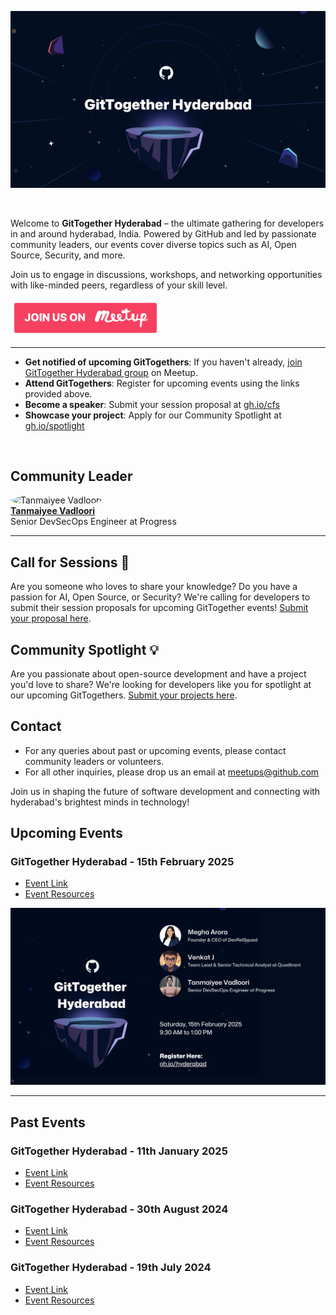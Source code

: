 [![image](/assets/hyderabad-cover.png)](https://www.meetup.com/gittogether-hyderabad)

<br>

Welcome to **GitTogether Hyderabad** – the ultimate gathering for developers in and around hyderabad, India. Powered by GitHub and led by passionate community leaders, our events cover diverse topics such as AI, Open Source, Security, and more. 

Join us to engage in discussions, workshops, and networking opportunities with like-minded peers, regardless of your skill level.


[![Meetup Button](/assets/meetup-button.png)](https://www.meetup.com/gittogether-hyderabad)


-------------

- **Get notified of upcoming GitTogethers**: If you haven't already, [join GitTogether Hyderabad group](https://www.meetup.com/gittogether-hyderabad) on Meetup.
- **Attend GitTogethers**: Register for upcoming events using the links provided above.
- **Become a speaker**: Submit your session proposal at [gh.io/cfs](https://gh.io/cfs)
- **Showcase your project**: Apply for our Community Spotlight at [gh.io/spotlight](https://gh.io/spotlight)

<br>

## Community Leader

<img src="https://github.com/Tanmaiyee-Vadloori.png" width="80" height="80" style="border-radius: 50%;" alt="Tanmaiyee Vadloori"><br>**[Tanmaiyee Vadloori](https://github.com/Tanmaiyee-Vadloori)**<br>Senior DevSecOps Engineer at Progress

-------------

## Call for Sessions 📢

Are you someone who loves to share your knowledge? Do you have a passion for AI, Open Source, or Security? We're calling for developers to submit their session proposals for upcoming GitTogether events! [Submit your proposal here](https://gh.io/cfs).

## Community Spotlight 💡

Are you passionate about open-source development and have a project you'd love to share? We're looking for developers like you for spotlight at our upcoming GitTogethers. [Submit your projects here](https://gh.io/spotlight).

## Contact

- For any queries about past or upcoming events, please contact community leaders or volunteers.
- For all other inquiries, please drop us an email at meetups@github.com

Join us in shaping the future of software development and connecting with hyderabad's brightest minds in technology!

## Upcoming Events

### GitTogether Hyderabad - 15th February 2025
- [Event Link](https://www.meetup.com/gittogether-hyderabad/events/305793048)
- [Event Resources](./GitTogether%20hyderabad%202025-02-15)

[![February 2025 Event](/assets/hyderabad-event-15-02-2025.png)](https://www.meetup.com/gittogether-hyderabad/events/305793048/)

-------------

## Past Events

### GitTogether Hyderabad - 11th January 2025
- [Event Link](https://www.meetup.com/gittogether-hyderabad/events/305381594/)
- [Event Resources](./GitTogether%20hyderabad%202024-09-28)


### GitTogether Hyderabad - 30th August 2024
- [Event Link](https://www.meetup.com/gittogether-hyderabad/events/303048481/)
- [Event Resources](./GitTogether%20hyderabad%202024-08-30)


### GitTogether Hyderabad - 19th July 2024
- [Event Link](https://www.meetup.com/gittogether-hyderabad/events/301848817/)
- [Event Resources](./GitTogether%20hyderabad%202024-07-19)




